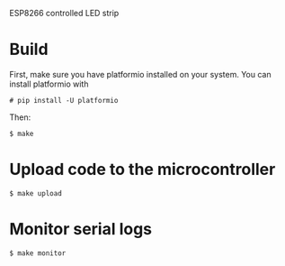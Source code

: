 ESP8266 controlled LED strip

# Build
First, make sure you have platformio installed on your system. You can install platformio with
```
# pip install -U platformio 
```
Then: 
```
$ make 
```
# Upload code to the microcontroller
```
$ make upload
```
# Monitor serial logs
```
$ make monitor
```
